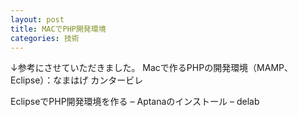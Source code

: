 ```yaml
---
layout: post
title: MACでPHP開発環境
categories: 技術
---
```


↓参考にさせていただきました。
Macで作るPHPの開発環境（MAMP、Eclipse）：なまはげ カンタービレ

EclipseでPHP開発環境を作る – Aptanaのインストール – delab

